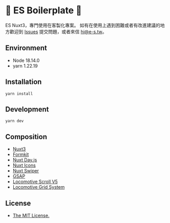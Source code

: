# 🍳 ES Boilerplate  🍳

ES Nuxt3，專門使用在客製化專案。
如有在使用上遇到困難或者有改進建議的地方歡迎到 [Issues](https://github.com/esdesignstudio/es-boilerplate/issues) 提交問題，或者來信 [hi@e-s.tw](mailto:hi@e-s.tw)。

## Environment

- Node 18.14.0
- yarn 1.22.19

## Installation
```
yarn install
```

## Development
```
yarn dev
```

## Composition

- [Nuxt3](https://nuxt.com/)
- [Formkit](https://formkit.com/getting-started/what-is-formkit)
- [Nuxt Day.js](https://github.com/fumeapp/dayjs)
- [Nuxt Icons](https://github.com/gitFoxCode/nuxt-icons)
- [Nuxt Swiper](https://github.com/cpreston321/nuxt-swiper)
- [GSAP](https://greensock.com/gsap/)
- [Locomotive Scroll V5](https://scroll.locomotive.ca/docs/#/limitations)
- [Locomotive Grid System](https://github.com/locomotivemtl/locomotive-boilerplate/blob/master/docs/grid.md)

## License

- [The MIT License.](https://opensource.org/license/mit/)
